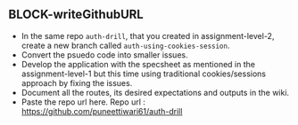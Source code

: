 ## BLOCK-writeGithubURL

- In the same repo `auth-drill`, that you created in assignment-level-2, create a new branch called `auth-using-cookies-session`.
- Convert the psuedo code into smaller issues.
- Develop the application with the specsheet as mentioned in the assignment-level-1 but this time using traditional cookies/sessions approach by fixing the issues.
- Document all the routes, its desired expectations and outputs in the wiki.
- Paste the repo url here.
  Repo url : https://github.com/puneettiwari61/auth-drill
